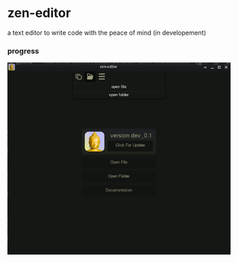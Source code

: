 # zen-editor

a text editor to write code with the peace of mind (in developement)

### progress

![screenshot](https://github.com/tanay-pingalkar/zen-editor/blob/main/Screenshot.png)
